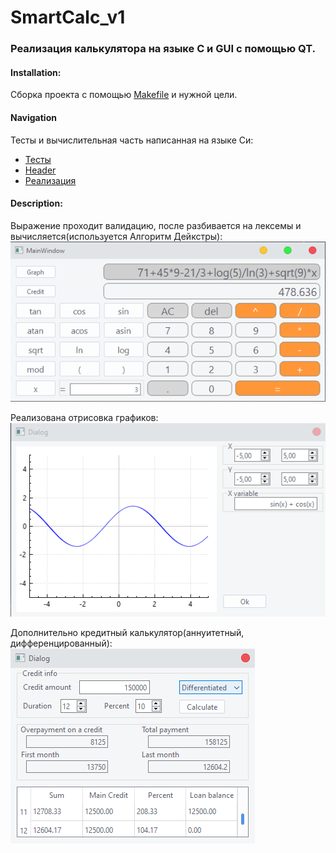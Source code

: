 # SmartCalc_v1

### Реализация калькулятора на языке С и GUI с помощью QT.

#### Installation:
Сборка проекта с помощью [Makefile](https://github.com/GTimsan/SmartCalc_v1/blob/main/src/Makefile) и нужной цели.

#### Navigation
Тесты и вычислительная часть написанная на языке Си:
- [Тесты](https://github.com/GTimsan/SmartCalc_v1/blob/main/src/tests.c)
- [Header](https://github.com/GTimsan/SmartCalc_v1/blob/main/src/calc.h)
- [Реализация](https://github.com/GTimsan/SmartCalc_v1/blob/main/src/calc.c)

#### Description:
Выражение проходит валидацию, после разбивается на лексемы и вычисляется(используется Алгоритм Дейкстры):  
![Пример вычислений](./images/1.png)

Реализована отрисовка графиков:  
![Пример графика](./images/2.png)

Дополнительно кредитный калькулятор(аннуитетный, дифференцированный):  
![Пример кредитного калькулятор](./images/3.png)

